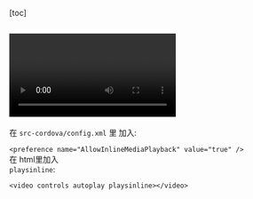 [toc]

## <video> 在iPhone上自动全屏

在 `src-cordova/config.xml` 里 加入:  
  
`<preference name="AllowInlineMediaPlayback" value="true" />`  
在 html里加入  
`playsinline`:  
  
`<video controls autoplay playsinline></video>`